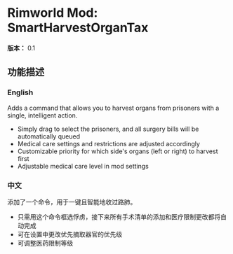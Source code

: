 # Rimworld Mod: SmartHarvestOrganTax

**版本：** 0.1

## 功能描述

### English
Adds a command that allows you to harvest organs from prisoners with a single, intelligent action.

- Simply drag to select the prisoners, and all surgery bills will be automatically queued
- Medical care settings and restrictions are adjusted accordingly
- Customizable priority for which side's organs (left or right) to harvest first
- Adjustable medical care level in mod settings

### 中文
添加了一个命令，用于一键且智能地收过路肺。

- 只需用这个命令框选俘虏，接下来所有手术清单的添加和医疗限制更改都将自动完成
- 可在设置中更改优先摘取器官的优先级
- 可调整医药限制等级
